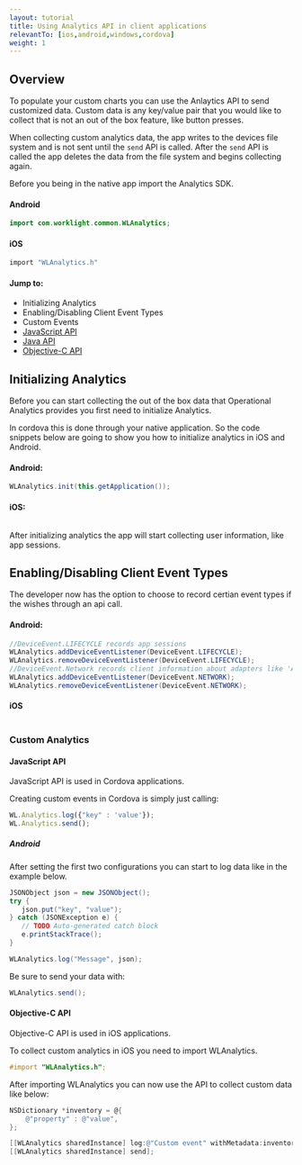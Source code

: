 ```yaml
---
layout: tutorial
title: Using Analytics API in client applications
relevantTo: [ios,android,windows,cordova]
weight: 1
---
```

## Overview
To populate your custom charts you can use the Anlaytics API to send customized data. Custom data is any key/value pair that you would like to collect that is not an out of the box feature, like button presses.

When collecting custom analytics data, the app writes to the devices file system and is not sent until the `send` API is called. After the `send` API is called the app deletes the data from the file system and begins collecting again.

Before you being in the native app import the Analytics SDK.
#### Android
```java
import com.worklight.common.WLAnalytics;
```
#### iOS
```objective-c
import "WLAnalytics.h"
```

#### Jump to:
* Initializing Analytics
* Enabling/Disabling Client Event Types
* Custom Events
 * [JavaScript API](#javascript-api)
 * [Java API](#java-api)
 * [Objective-C API](#objective-c-api)

## Initializing Analytics
Before you can start collecting the out of the box data that Operational Analytics provides you first need to initialize Analytics.

In cordova this is done through your native application. So the code snippets below are going to show you how to initialize analytics in iOS and Android.

#### Android:
```Java
WLAnalytics.init(this.getApplication());
```

#### iOS:
```objective-c
```

After initializing analytics the app will start collecting user information, like app sessions.

## Enabling/Disabling Client Event Types
The developer now has the option to choose to record certian event types if the wishes through an api call.

#### Android:
```java
//DeviceEvent.LIFECYCLE records app sessions
WLAnalytics.addDeviceEventListener(DeviceEvent.LIFECYCLE);
WLAnalytics.removeDeviceEventListener(DeviceEvent.LIFECYCLE);
//DeviceEvent.Network records client information about adapters like 'Average Procedure Response Size'
WLAnalytics.addDeviceEventListener(DeviceEvent.NETWORK);
WLAnalytics.removeDeviceEventListener(DeviceEvent.NETWORK);
```

#### iOS
```objective-c
```

### Custom Analytics
#### JavaScript API
JavaScript API is used in Cordova applications.

Creating custom events in Cordova is simply just calling:

```javascript
WL.Analytics.log({"key" : 'value'});
WL.Analytics.send();
 ```

##### Android
After setting the first two configurations you can start to log data like in the example below.

 ```java
JSONObject json = new JSONObject();
try {
    json.put("key", "value");
} catch (JSONException e) {
    // TODO Auto-generated catch block
    e.printStackTrace();
}

WLAnalytics.log("Message", json);
```

Be sure to send your data with:

```java
WLAnalytics.send();
```

#### Objective-C API
Objective-C API is used in iOS applications.

To collect custom analytics in iOS you need to import WLAnalytics.

```objective-c
#import "WLAnalytics.h";
```

After importing WLAnalytics you can now use the API to collect custom data like below:

```objective-c
NSDictionary *inventory = @{
    @"property" : @"value",
};

[[WLAnalytics sharedInstance] log:@"Custom event" withMetadata:inventory];
[[WLAnalytics sharedInstance] send];
```

